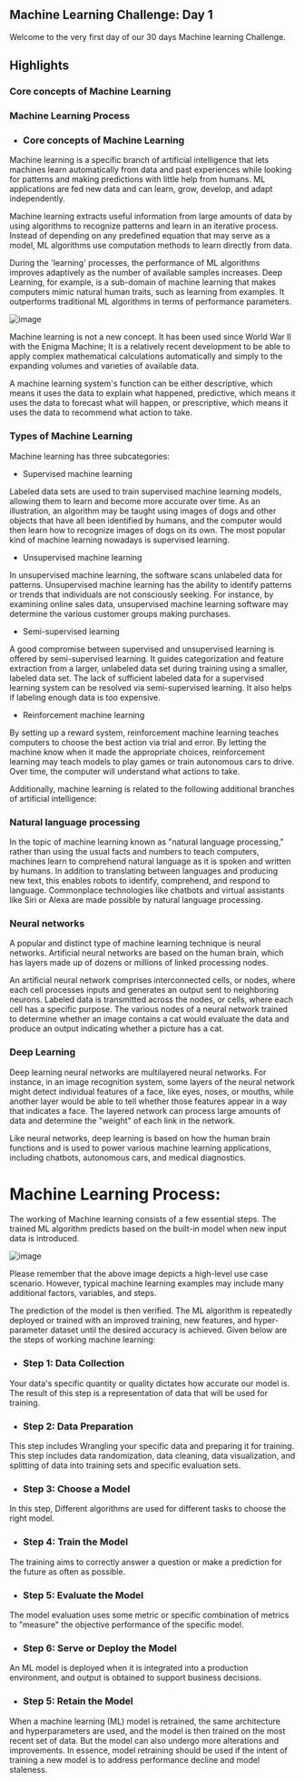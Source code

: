 ## Machine Learning Challenge: Day 1
Welcome to the very first day of our 30 days Machine learning Challenge.

## Highlights
 
### Core concepts of Machine Learning

 ### Machine Learning Process

- ### Core concepts of Machine Learning

Machine learning is a specific branch of artificial intelligence that lets machines learn automatically from data and past experiences while looking for patterns and making predictions with little help from humans. ML applications are fed new data and can learn, grow, develop, and adapt independently.


Machine learning extracts useful information from large amounts of data by using algorithms to recognize patterns and learn in an iterative process. Instead of depending on any predefined equation that may serve as a model, ML algorithms use computation methods to learn directly from data.


During the 'learning' processes, the performance of ML algorithms improves adaptively as the number of available samples increases. Deep Learning, for example, is a sub-domain of machine learning that makes computers mimic natural human traits, such as learning from examples. It outperforms traditional ML algorithms in terms of performance parameters.


![image](https://user-images.githubusercontent.com/93423367/211593445-f67f677d-cd27-44cf-8450-5531b7d491a6.png)

Machine learning is not a new concept. It has been used since World War II with the Enigma Machine; It is a relatively recent development to be able to apply complex mathematical calculations automatically and simply to the expanding volumes and varieties of available data.


A machine learning system's function can be either descriptive, which means it uses the data to explain what happened, predictive, which means it uses the data to forecast what will happen, or prescriptive, which means it uses the data to recommend what action to take.



### Types of Machine Learning

Machine learning has three subcategories:


- Supervised machine learning


Labeled data sets are used to train supervised machine learning models, allowing them to learn and become more accurate over time. As an illustration, an algorithm may be taught using images of dogs and other objects that have all been identified by humans, and the computer would then learn how to recognize images of dogs on its own. The most popular kind of machine learning nowadays is supervised learning.


- Unsupervised machine learning


In unsupervised machine learning, the software scans unlabeled data for patterns. Unsupervised machine learning has the ability to identify patterns or trends that individuals are not consciously seeking. For instance, by examining online sales data, unsupervised machine learning software may determine the various customer groups making purchases.


- Semi-supervised learning 


A good compromise between supervised and unsupervised learning is offered by semi-supervised learning. It guides categorization and feature extraction from a larger, unlabeled data set during training using a smaller, labeled data set. The lack of sufficient labeled data for a supervised learning system can be resolved via semi-supervised learning. It also helps if labeling enough data is too expensive.


- Reinforcement machine learning


By setting up a reward system, reinforcement machine learning teaches computers to choose the best action via trial and error. By letting the machine know when it made the appropriate choices, reinforcement learning may teach models to play games or train autonomous cars to drive. Over time, the computer will understand what actions to take.


Additionally, machine learning is related to the following additional branches of artificial intelligence:



### Natural language processing

In the topic of machine learning known as "natural language processing," rather than using the usual facts and numbers to teach computers, machines learn to comprehend natural language as it is spoken and written by humans. In addition to translating between languages and producing new text, this enables robots to identify, comprehend, and respond to language. Commonplace technologies like chatbots and virtual assistants like Siri or Alexa are made possible by natural language processing.



### Neural networks

A popular and distinct type of machine learning technique is neural networks. Artificial neural networks are based on the human brain, which has layers made up of dozens or millions of linked processing nodes.


An artificial neural network comprises interconnected cells, or nodes, where each cell processes inputs and generates an output sent to neighboring neurons. Labeled data is transmitted across the nodes, or cells, where each cell has a specific purpose. The various nodes of a neural network trained to determine whether an image contains a cat would evaluate the data and produce an output indicating whether a picture has a cat.


### Deep Learning

Deep learning neural networks are multilayered neural networks. For instance, in an image recognition system, some layers of the neural network might detect individual features of a face, like eyes, noses, or mouths, while another layer would be able to tell whether those features appear in a way that indicates a face. The layered network can process large amounts of data and determine the "weight" of each link in the network.


Like neural networks, deep learning is based on how the human brain functions and is used to power various machine learning applications, including chatbots, autonomous cars, and medical diagnostics.


# Machine Learning Process:

The working of Machine learning consists of a few essential steps. The trained ML algorithm predicts based on the built-in model when new input data is introduced.

![image](https://user-images.githubusercontent.com/93423367/211594558-944a15e9-630a-4a25-b683-54473fa2c61f.png)



Please remember that the above image depicts a high-level use case scenario. However, typical machine learning examples may include many additional factors, variables, and steps.


The prediction of the model is then verified. The ML algorithm is repeatedly deployed or trained with an improved training, new features, and hyper-parameter dataset until the desired accuracy is achieved. Given below are the steps of working machine learning:


- ### Step 1: Data Collection

Your data's specific quantity or quality dictates how accurate our model is. The result of this step is a representation of data that will be used for training.


- ### Step 2: Data Preparation

This step includes Wrangling your specific data and preparing it for training. This step includes data randomization, data cleaning, data visualization, and splitting of data into training sets and specific evaluation sets.


-  ### Step 3: Choose a Model

In this step, Different algorithms are used for different tasks to choose the right model. 


-  ### Step 4: Train the Model

The training aims to correctly answer a question or make a prediction for the future as often as possible.


-  ### Step 5: Evaluate the Model

The model evaluation uses some metric or specific combination of metrics to "measure" the objective performance of the specific model.


-  ### Step 6: Serve or Deploy the Model

An ML model is deployed when it is integrated into a production environment, and output is obtained to support business decisions.


-  ### Step 5: Retain the Model

When a machine learning (ML) model is retrained, the same architecture and hyperparameters are used, and the model is then trained on the most recent set of data. But the model can also undergo more alterations and improvements. In essence, model retraining should be used if the intent of training a new model is to address performance decline and model staleness.


